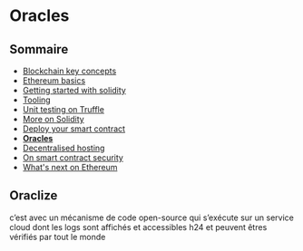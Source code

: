 # Oracles

<!-- .slide: class="page-title" -->



## Sommaire

<!-- .slide: class="toc" -->

- [Blockchain key concepts](#/1)
- [Ethereum basics](#/2)
- [Getting started with solidity](#/3)
- [Tooling](#/4)
- [Unit testing on Truffle](#/5)
- [More on Solidity](#/6)
- [Deploy your smart contract](#/7)
- **[Oracles](#/8)**
- [Decentralised hosting](#/9)
- [On smart contract security](#/10)
- [What's next on Ethereum](#/11)



## Oraclize 

 c’est avec un mécanisme de code open-source qui s’exécute sur un service cloud dont les logs sont affichés et accessibles h24 et peuvent êtres vérifiés par tout le monde



<!-- .slide: class="page-tp5" -->
